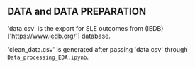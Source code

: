 ## DATA and DATA PREPARATION

'data.csv' is the export for SLE outcomes from (IEDB)['https://www.iedb.org/'] database.

'clean_data.csv' is generated after passing 'data.csv' through `Data_processing_EDA.ipynb`.

